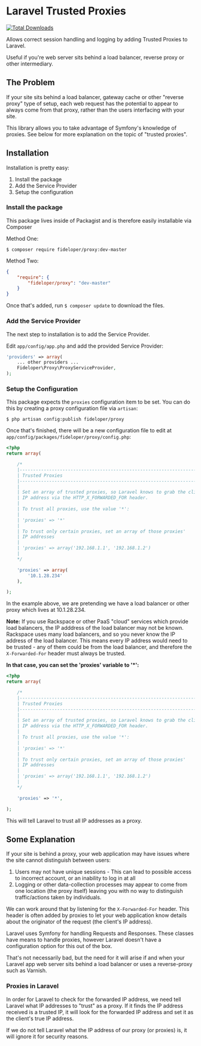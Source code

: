 # Laravel Trusted Proxies

[![Total Downloads](https://poser.pugx.org/fideloper/proxy/downloads.png)](https://packagist.org/packages/fideloper/proxy)

Allows correct session handling and logging by adding Trusted Proxies to Laravel.

Useful if you're web server sits behind a load balancer, reverse proxy or other intermediary.

## The Problem
If your site sits behind a load balancer, gateway cache or other "reverse proxy" type of setup, each web request has the potential to appear to always come from that proxy, rather than the users interfacing with your site.

This library allows you to take advantage of Symfony's knowledge of proxies. See below for more explanation on the topic of "trusted proxies".

## Installation

Installation is pretty easy:

1. Install the package
2. Add the Service Provider
3. Setup the configuration

### Install the package

This package lives inside of Packagist and is therefore easily installable via Composer

Method One:

    $ composer require fideloper/proxy:dev-master

Method Two:

```json
{
    "require": {
        "fideloper/proxy": "dev-master"
    }
}
```
Once that's added, run `$ composer update` to download the files.

### Add the Service Provider

The next step to installation is to add the Service Provider.

Edit `app/config/app.php` and add the provided Service Provider:

```php
'providers' => array(
    ... other providers ...
    Fideloper\Proxy\ProxyServiceProvider,
);
```

### Setup the Configuration

This package expects the `proxies` configuration item to be set. You can do this by creating a proxy configuration file via `artisan`:

    $ php artisan config:publish fideloper/proxy

Once that's finished, there will be a new configuration file to edit at `app/config/packages/fideloper/proxy/config.php`:

```php
<?php
return array(

    /*
    |--------------------------------------------------------------------------
    | Trusted Proxies
    |--------------------------------------------------------------------------
    |
    | Set an array of trusted proxies, so Laravel knows to grab the client's
    | IP address via the HTTP_X_FORWARDED_FOR header.
    |
    | To trust all proxies, use the value '*':
    |
    | 'proxies' => '*'
    |
    | To trust only certain proxies, set an array of those proxies'
    | IP addresses
    |
    | 'proxies' => array('192.168.1.1', '192.168.1.2')
    |
    */

    'proxies' => array(
        '10.1.28.234'
    ),

);
```
In the example above, we are pretending we have a load balancer or other proxy which lives at 10.1.28.234.

**Note:** If you use Rackspace or other PaaS "cloud" services which provide load balancers, the IP adddress of the load balancer may not be known. Rackspace uses many load balancers, and so you never know the IP address of the load balancer. This means every IP address would need to be trusted - any of them could be from the load balancer, and therefore the `X-Forwarded-For` header must always be trusted.

**In that case, you can set the 'proxies' variable to '*':**

```php
<?php
return array(

    /*
    |--------------------------------------------------------------------------
    | Trusted Proxies
    |--------------------------------------------------------------------------
    |
    | Set an array of trusted proxies, so Laravel knows to grab the client's
    | IP address via the HTTP_X_FORWARDED_FOR header.
    |
    | To trust all proxies, use the value '*':
    |
    | 'proxies' => '*'
    |
    | To trust only certain proxies, set an array of those proxies'
    | IP addresses
    |
    | 'proxies' => array('192.168.1.1', '192.168.1.2')
    |
    */

    'proxies' => '*',

);
```

This will tell Laravel to trust all IP addresses as a proxy.


## Some Explanation

If your site is behind a proxy, your web application may have issues where the site cannot distinguish between users:

1. Users may not have unique sessions - This can lead to possible access to incorrect account, or an inability to log in at all
2. Logging or other data-collection processes may appear to come from one location (the proxy itself) leaving you with no way to distinguish traffic/actions taken by individuals.

We can work around that by listening for the `X-Forwarded-For` header. This header is often added by proxies to let your web application know details about the originator of the request (the client's IP address).

Laravel uses Symfony for handling Requests and Responses. These classes have means to handle proxies, however Laravel doesn't have a configuration option for this out of the box.

That's not necessarily bad, but the need for it will arise if and when your Laravel app web server sits behind a load balancer or uses a reverse-proxy such as Varnish.

### Proxies in Laravel

In order for Laravel to check for the forwarded IP address, we need tell Laravel what IP addresses to "trust" as a proxy. If it finds the IP address received is a trusted IP, it will look for the forwarded IP address and set it as the client's true IP address.

If we do not tell Laravel what the IP address of our proxy (or proxies) is, it will ignore it for security reasons.